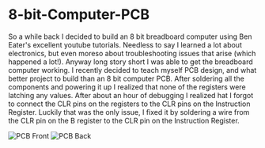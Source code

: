 # 8-bit-Computer-PCB

So a while back I decided to build an 8 bit breadboard computer using Ben Eater's excellent youtube tutorials. Needless to say I learned a lot about electronics, but even moreso about troubleshooting issues that arise (which happened a lot!). Anyway long story short I was able to get the breadboard computer working. I recently decided to teach myself PCB design, and what better project to build than an 8 bit computer PCB. After soldering all the components and powering it up I realized that none of the registers were latching any values. After about an hour of debugging I realized hat I forgot to connect the CLR pins on the registers to the CLR pins on the Instruction Register. Luckily that was the only issue, I fixed it by soldering a wire from the CLR pin on the B register to the CLR pin on the Instruction Register.

![PCB Front](https://user-images.githubusercontent.com/29239243/120052102-930c1c00-bff1-11eb-8d2a-4e6f75fb10a5.png)
![PCB Back](https://user-images.githubusercontent.com/29239243/120052108-9d2e1a80-bff1-11eb-9e60-5f5c6238e4be.png)


